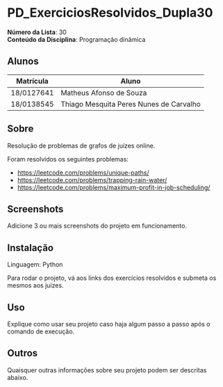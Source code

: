 # PD_ExerciciosResolvidos_Dupla30

**Número da Lista**: 30<br>
**Conteúdo da Disciplina**: Programação dinâmica<br>

## Alunos
|Matrícula | Aluno |
| -- | -- |
| 18/0127641 | Matheus Afonso de Souza |
| 18/0138545 | Thiago Mesquita Peres Nunes de Carvalho |

## Sobre 
Resolução de problemas de grafos de juízes online.

Foram resolvidos os seguintes problemas:

- https://leetcode.com/problems/unique-paths/
- https://leetcode.com/problems/trapping-rain-water/
- https://leetcode.com/problems/maximum-profit-in-job-scheduling/


## Screenshots
Adicione 3 ou mais screenshots do projeto em funcionamento.

## Instalação 
Linguagem: Python

Para rodar o projeto, vá aos links dos exercícios resolvidos e submeta os mesmos aos juízes.

## Uso 
Explique como usar seu projeto caso haja algum passo a passo após o comando de execução.

## Outros 
Quaisquer outras informações sobre seu projeto podem ser descritas abaixo.
